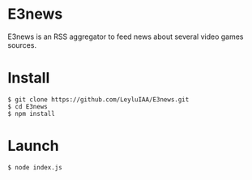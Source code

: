 # E3news

E3news is an RSS aggregator to feed news about several video games sources.

# Install

``` shell
$ git clone https://github.com/LeyluIAA/E3news.git
$ cd E3news
$ npm install

```

# Launch

``` shell
$ node index.js

```